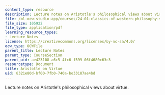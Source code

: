 ```yaml
---
content_type: resource
description: Lecture notes on Aristotle's philosophical views about virtue.
file: /ol-ocw-studio-app/courses/24-01-classics-of-western-philosophy-spring-2016/8321e80dbf007fb0740abe33187ae4bd_MIT24_01S16_SES9.pdf
file_size: 105922
file_type: application/pdf
learning_resource_types:
- Lecture Notes
license: https://creativecommons.org/licenses/by-nc-sa/4.0/
ocw_type: OCWFile
parent_title: Lecture Notes
parent_type: CourseSection
parent_uid: ae423108-a6c5-4fc6-f599-06f4680c63c3
resourcetype: Document
title: Aristotle on Virtue
uid: 8321e80d-bf00-7fb0-740a-be33187ae4bd
---
```

Lecture notes on Aristotle's philosophical views about virtue.